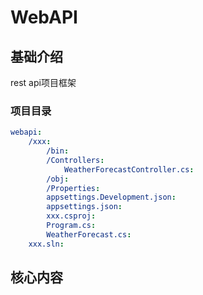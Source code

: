 # WebAPI



## 基础介绍

rest api项目框架

### 项目目录
```yaml
webapi:
    /xxx:
        /bin:
        /Controllers:
            WeatherForecastController.cs:
        /obj:
        /Properties:
        appsettings.Development.json:
        appsettings.json:
        xxx.csproj:
        Program.cs:
        WeatherForecast.cs:
    xxx.sln:
```


## 核心内容
